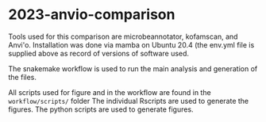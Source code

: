 # 2023-anvio-comparison
Tools used for this comparison are microbeannotator, kofamscan, and Anvi'o. Installation was done via mamba on Ubuntu 20.4 (the env.yml file is supplied above as record of versions of software used.

The snakemake workflow is used to run the main analysis and generation of the files.

All scripts used for figure and in the workflow are found in the `workflow/scripts/` folder
The individual Rscripts are used to generate the figures.
The python scripts are used to generate figures.
